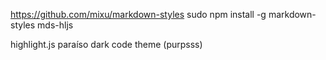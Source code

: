 https://github.com/mixu/markdown-styles
sudo npm install -g markdown-styles mds-hljs

highlight.js paraíso dark code theme (purpsss)

